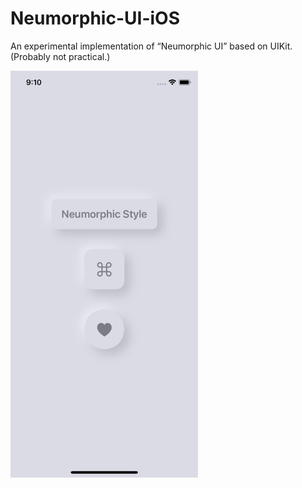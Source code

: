 # Neumorphic-UI-iOS

An experimental implementation of “Neumorphic UI” based on UIKit. (Probably not practical.)

<img width=300 src="screenshot-neumorphic-ui.png" alt="screenshot-neumorphic-ui">
